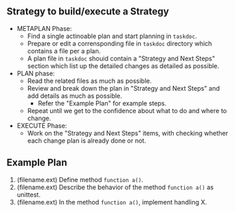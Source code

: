 ## Strategy to build/execute a Strategy

- METAPLAN Phase:
  - Find a single actinoable plan and start planning in `taskdoc`.
  - Prepare or edit a corrensponding file in `taskdoc` directory which contains a file per a plan.
  - A plan file in `taskdoc` shouid contain a "Strategy and Next Steps" section which list up the detailed changes as detailed as possible.
- PLAN phase:
  - Read the related files as much as possible.
  - Review and break down the plan in "Strategy and Next Steps" and add details as much as possible.
    - Refer the "Example Plan" for example steps.
  - Repeat until we get to the confidence about what to do and where to change.
- EXECUTE Phase:
  - Work on the "Strategy and Next Steps" items, with checking whether each change plan is already done or not.

## Example Plan

1. (filename.ext) Define method `function a()`.
2. (filename.ext) Describe the behavior of the method `function a()` as unittest.
3. (filename.ext) In the method `function a()`, implement handling X.
